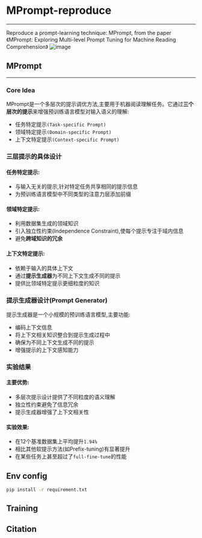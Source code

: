 # MPrompt-reproduce
---
Reproduce a prompt-learning technique: MPrompt, from the paper 《MPrompt: Exploring Multi-level Prompt Tuning for Machine Reading Comprehension》 
![image](https://github.com/user-attachments/assets/bd14077c-a150-4518-af31-5125a9ee5c6c)



## MPrompt
---
### Core Idea
MPrompt是一个多层次的提示调优方法,主要用于机器阅读理解任务。它通过**三个层次的提示**来增强预训练语言模型对输入语义的理解:

- 任务特定提示`(Task-specific Prompt)`
- 领域特定提示`(Domain-specific Prompt)`
- 上下文特定提示`(Context-specific Prompt)`

### 三层提示的具体设计
#### 任务特定提示:
- 与输入无关的提示,针对特定任务共享相同的提示信息
- 为预训练语言模型中不同类型的注意力层添加前缀

#### 领域特定提示:
- 利用数据集生成的领域知识
- 引入独立性约束(Independence Constraint),使每个提示专注于域内信息
- 避免**跨域知识的冗余**

#### 上下文特定提示:
- 依赖于输入的具体上下文
- 通过**提示生成器**为不同上下文生成不同的提示
- 提供比领域特定提示更细粒度的知识


### 提示生成器设计(Prompt Generator)
提示生成器是一个小规模的预训练语言模型,主要功能:
- 编码上下文信息
- 将上下文相关知识整合到提示生成过程中
- 确保为不同上下文生成不同的提示
- 增强提示的上下文感知能力

### 实验结果
#### 主要优势:
- 多层次提示设计提供了不同粒度的语义理解
- 独立性约束避免了信息冗余
- 提示生成器增强了上下文相关性

#### 实验效果:
- 在12个基准数据集上平均提升`1.94%`
- 相比其他软提示方法(如Prefix-tuning)有显著提升
- 在某些任务上甚至超过了`full-fine-tune`的性能




## Env config
```bash
pip install -r requirement.txt
```




## Training






## Citation
